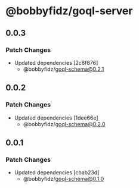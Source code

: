 # @bobbyfidz/goql-server

## 0.0.3

### Patch Changes

- Updated dependencies [2c8f876]
    - @bobbyfidz/goql-schema@0.2.1

## 0.0.2

### Patch Changes

- Updated dependencies [1dee66e]
    - @bobbyfidz/goql-schema@0.2.0

## 0.0.1

### Patch Changes

- Updated dependencies [cbab23d]
    - @bobbyfidz/goql-schema@0.1.0
